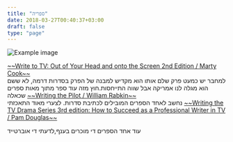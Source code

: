 ```yaml
---
title: "ספריה"
date: 2018-03-27T00:40:37+03:00
draft: false
type: "page"
---
```


![Example image](/images/book.jpg)

<a href="https://amzn.to/2ulH0V9">
~~Write to TV: Out of Your Head and onto the Screen 2nd Edition / Marty Cook~~<br>
</a>
<span class="book-review">למחבר יש כמעט פרק שלם אותו הוא מקדיש למבנה של הפרק בסדרות דרמה, לא ששם  הוא מגלה לנו אמריקה אבל שווה התייחסות.חוץ מזה עוד ספר מתוך מאות ספרים שכאלה</span>

<a href="https://amzn.to/2GwYPpi">
~~Writing the Pilot / William Rabkin~~
</a><br>
<span class="book-review">נחשב לאחד הספרים המובילים לכתיבת סדרות. לצערי מאוד התאכזתי</span>  


<a href="https://amzn.to/2Gd4du4">
~~Writing the TV Drama Series 3rd edition: How to Succeed as a Professional Writer in TV / Pam Douglas~~
</a><br>

<span class="book-review">עוד אחד הספרים די מוכרים בענף,לדעתי די אוברטייד</span>